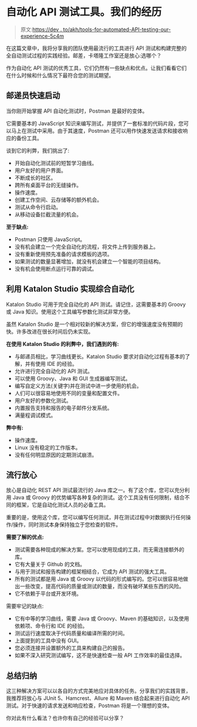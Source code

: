 # 自动化 API 测试工具。我们的经历

> 原文:[https://dev . to/akh/tools-for-automated-API-testing-our-experience-5c4m](https://dev.to/akh/tools-for-automated-api-testing-our-experience-5c4m)

在这篇文章中，我将分享我的团队使用最流行的工具进行 API 测试和构建完整的全自动测试过程的实践经验。邮差，卡塔隆工作室还是放心:选哪个？

作为自动化 API 测试的优秀工具，它们仍然有一些缺点和优点。让我们看看它们在什么时候和什么情况下最符合您的测试期望。

## [](#postman-for-a-quick-start)邮递员快速启动

当你刚开始掌握 API 自动化测试时，Postman 是最好的变体。

它需要基本的 JavaScript 知识来编写测试，并提供了一套标准的代码片段，您可以马上在测试中采用。由于其速度，Postman 还可以用作快速发送请求和接收响应的备份工具。

谈到它的利弊，我们挑出了:

*   开始自动化测试前的短暂学习曲线。
*   用户友好的用户界面。
*   不断成长的社区。
*   跨所有桌面平台的无缝操作。
*   操作速度。
*   创建工作空间、云存储等的额外机会。
*   测试从命令行启动。
*   从移动设备拦截流量的机会。

**至于缺点:**

*   Postman 只使用 JavaScript。
*   没有机会建立一个完全自动化的流程，将文件上传到服务器上。
*   没有重新使用预先准备的请求模板的选项。
*   如果测试的数量显著增加，就没有机会建立一个智能的项目结构。
*   没有机会使用断点运行可靠的调试。

## [](#comprehensive-automation-with-katalon-studio)利用 Katalon Studio 实现综合自动化

Katalon Studio 可用于完全自动化的 API 测试。请记住，这需要基本的 Groovy 或 Java 知识。使用这个工具编写参数化测试非常方便。

虽然 Katalon Studio 是一个相对较新的解决方案，但它的增强速度没有预期的快。许多改进在很长时间后仍未实现。

**在使用 Katalon Studio 的利弊中，我们遇到的有:**

*   与邮递员相比，学习曲线更长。Katalon Studio 要求对自动化过程有基本的了解，并有使用 IDE 的经验。
*   允许进行完全自动化的 API 测试。
*   可以使用 Groovy、Java 和 GUI 生成器编写测试。
*   编写自定义方法(关键字)并在测试中进一步使用的机会。
*   人们可以很容易地使用不同的变量和配置文件。
*   用户友好的参数化测试。
*   内置报告支持和报告的电子邮件分发系统。
*   满量程调试模式。

**弊中有:**

*   操作速度。
*   Linux 没有稳定的工作版本。
*   没有任何明显原因的定期测试崩溃。

## [](#popular-rest-assured)流行放心

放心是自动化 REST API 测试最流行的 Java 库之一。有了这个库，您可以充分利用 Java 或 Groovy 的优势编写各种复杂的测试。这个工具没有任何限制，结合不同的框架，它是自动化测试人员的必备工具。

重要的是，使用这个库，您可以编写任何测试，并在测试过程中对数据执行任何操作/操作，同时测试本身保持独立于您检查的软件。

**需要了解的优点:**

*   测试需要各种现成的解决方案。您可以使用现成的工具，而无需连接额外的库。
*   它有大量关于 Github 的文档。
*   与用于测试和报告构建的框架相结合，它成为 API 测试的强大工具。
*   所有的测试都是用 Java 或 Groovy 以代码的形式编写的。您可以很容易地做出一些改变，提高代码的质量或测试的数量，而没有破坏某些东西的风险。
*   它不依赖于平台或开发环境。

需要牢记的缺点:

*   它有中等的学习曲线，需要 Java 或 Groovy、Maven 的基础知识，以及使用依赖项、命令行和 IDE 的经验。
*   测试运行速度取决于代码质量和编译所需的时间。
*   上面提到的工具中没有 GUI。
*   您必须连接并设置额外的工具来构建自己的报告。
*   如果不深入研究测试编写，这不是快速检查一般 API 工作效率的最佳选择。

## [](#summing-up)总结归纳

这三种解决方案可以以各自的方式完美地应对具体的任务。分享我们的实践背景，我推荐将放心与 JUnit 5、Hamcrest、Allure 和 Maven 结合起来进行自动化 API 测试。对于快速的请求发送和响应检查，Postman 将是一个理想的变体。

你对此有什么看法？也许你有自己的经验可以分享？